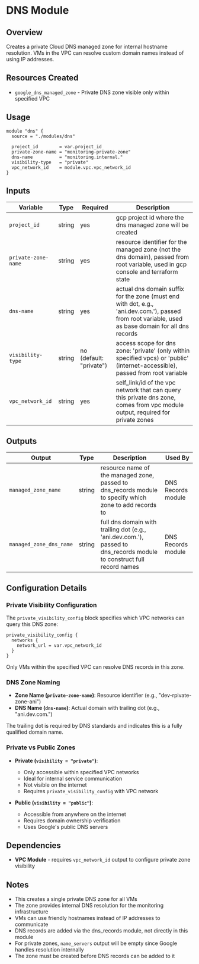 # DNS Module

## Overview
Creates a private Cloud DNS managed zone for internal hostname resolution. VMs in the VPC can resolve custom domain names instead of using IP addresses.

## Resources Created
- `google_dns_managed_zone` - Private DNS zone visible only within specified VPC

## Usage

```hcl
module "dns" {
  source = "./modules/dns"
  
  project_id        = var.project_id
  private-zone-name = "monitoring-private-zone"
  dns-name          = "monitoring.internal."
  visibility-type   = "private"
  vpc_network_id    = module.vpc.vpc_network_id
}
```

## Inputs

| Variable | Type | Required | Description |
|----------|------|----------|-------------|
| `project_id` | string | yes | gcp project id where the dns managed zone will be created |
| `private-zone-name` | string | yes | resource identifier for the managed zone (not the dns domain), passed from root variable, used in gcp console and terraform state |
| `dns-name` | string | yes | actual dns domain suffix for the zone (must end with dot, e.g., 'ani.dev.com.'), passed from root variable, used as base domain for all dns records |
| `visibility-type` | string | no (default: "private") | access scope for dns zone: 'private' (only within specified vpcs) or 'public' (internet-accessible), passed from root variable |
| `vpc_network_id` | string | yes | self_link/id of the vpc network that can query this private dns zone, comes from vpc module output, required for private zones |

## Outputs

| Output | Type | Description | Used By |
|--------|------|-------------|---------|
| `managed_zone_name` | string | resource name of the managed zone, passed to dns_records module to specify which zone to add records to | DNS Records module |
| `managed_zone_dns_name` | string | full dns domain with trailing dot (e.g., 'ani.dev.com.'), passed to dns_records module to construct full record names | DNS Records module |

## Configuration Details

### Private Visibility Configuration
The `private_visibility_config` block specifies which VPC networks can query this DNS zone:
```hcl
private_visibility_config {
  networks {
    network_url = var.vpc_network_id
  }
}
```

Only VMs within the specified VPC can resolve DNS records in this zone.

### DNS Zone Naming
- **Zone Name (`private-zone-name`)**: Resource identifier (e.g., "dev-rpivate-zone-ani")
- **DNS Name (`dns-name`)**: Actual domain with trailing dot (e.g., "ani.dev.com.")

The trailing dot is required by DNS standards and indicates this is a fully qualified domain name.

### Private vs Public Zones
- **Private (`visibility = "private"`)**: 
  - Only accessible within specified VPC networks
  - Ideal for internal service communication
  - Not visible on the internet
  - Requires `private_visibility_config` with VPC network

- **Public (`visibility = "public"`)**: 
  - Accessible from anywhere on the internet
  - Requires domain ownership verification
  - Uses Google's public DNS servers

## Dependencies
- **VPC Module** - requires `vpc_network_id` output to configure private zone visibility

## Notes
- This creates a single private DNS zone for all VMs
- The zone provides internal DNS resolution for the monitoring infrastructure
- VMs can use friendly hostnames instead of IP addresses to communicate
- DNS records are added via the dns_records module, not directly in this module
- For private zones, `name_servers` output will be empty since Google handles resolution internally
- The zone must be created before DNS records can be added to it